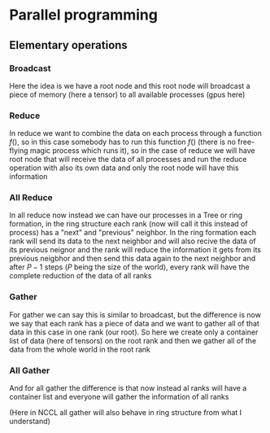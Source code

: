 # Parallel programming

## Elementary operations

### Broadcast

Here the idea is we have a root node and this root node will broadcast a piece of memory (here a tensor) to all available processes (gpus here)

### Reduce

In reduce we want to combine the data on each process through a function $f()$, so in this case somebody has to run this function $f()$ (there is no free-flying magic process which runs it), so in the case of reduce we will have root node that will receive the data of all processes and run the reduce operation with also its own data and only the root node will have this information

### All Reduce

In all reduce now instead we can have our processes in a Tree or ring formation, in the ring structure each rank (now will call it this instead of process) has a "next" and "previous" neighbor. In the ring formation each rank will send its data to the next neighbor and will also recive the data of its previous neignor and the rank will reduce the information it gets from its previous neigbhor and then send this data again to the next neighbor and after $P-1$ steps ($P$ being the size of the world), every rank will have the complete reduction of the data of all ranks

### Gather
For gather we can say this is similar to broadcast, but the difference is now we say that each rank has a piece of data and we want to gather all of that data in this case in one rank (our root). So here we create only a container list of data (here of tensors) on the root rank and then we gather all of the data from the whole world in the root rank

### All Gather
And for all gather the difference is that now instead al ranks will have a container list and everyone will gather the information of all ranks

(Here in NCCL all gather will also behave in ring structure from what I understand)